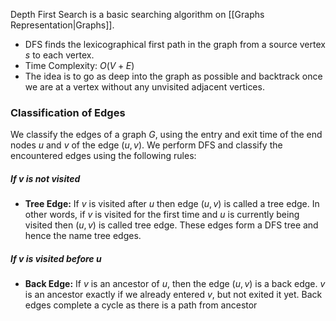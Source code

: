Depth First Search is a basic searching algorithm on [[Graphs Representation|Graphs]].
- DFS finds the lexicographical first path in the graph from a source vertex $s$ to each vertex.
- Time Complexity: $O(V+E)$
- The idea is to go as deep into the graph as possible and backtrack once we are at a vertex without any unvisited adjacent vertices.
### Classification of Edges
We classify the edges of a graph $G$, using the entry and exit time of the end nodes $u$ and $v$ of the edge $(u,v)$.
We perform DFS and classify the encountered edges using the following rules:
##### If $v$ is not visited
- **Tree Edge:** If $v$ is visited after $u$ then edge $(u, v)$ is called a tree edge. In other words, if $v$ is visited for the first time and $u$ is currently being visited then $(u, v)$ is called tree edge. These edges form a DFS tree and hence the name tree edges.
##### If $v$ is visited before $u$
- **Back Edge:** If $v$ is an ancestor of $u$, then the edge $(u, v)$ is a back edge. $v$ is an ancestor exactly if we already entered $v$, but not exited it yet. Back edges complete a cycle as there is a path from ancestor